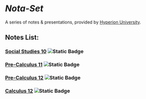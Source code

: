 # ***Nota-Set***
A series of notes & presentations, provided by [<i class="fa-solid fa-circle-nodes"></i> Hyperion University](http://hyperionu.github.io).
## **Notes List:**
### [<i class="fa-solid fa-globe"></i> Social Studies 10](ss10.md) ![Static Badge](https://img.shields.io/badge/NoMD_ZM_Compliance-Partial_Compliant-yellow?logo=adguard)

### [<i class="fa-solid fa-circle-xmark"></i> Pre-Calculus 11](pc11.md) ![Static Badge](https://img.shields.io/badge/NoMD_ZM_Compliance-Partial_Compliant-yellow?logo=adguard)

### [<i class="fa-solid fa-wave-square"></i> Pre-Calculus 12](pc12.md) ![Static Badge](https://img.shields.io/badge/NoMD_ZM_Compliance-Partial_Compliant-yellow?logo=adguard)

### [<i class="fa-solid fa-infinity"></i> Calculus 12](calc12.html) ![Static Badge](https://img.shields.io/badge/NoMD_ZM_Compliance-Standard-limegreen?logo=adguard)

<link rel="stylesheet" href="https://cdnjs.cloudflare.com/ajax/libs/font-awesome/6.3.0/css/all.min.css">